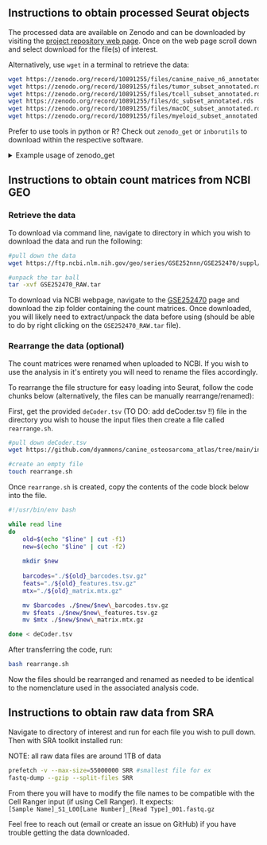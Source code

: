 ## Instructions to obtain processed Seurat objects  

The processed data are available on Zenodo and can be downloaded by visiting the [project repository web page](https://zenodo.org/records/10666969).
Once on the web page scroll down and select download for the file(s) of interest.

Alternatively, use `wget` in a terminal to retrieve the data:
```sh
wget https://zenodo.org/record/10891255/files/canine_naive_n6_annotated.rds  # Full dataset
wget https://zenodo.org/record/10891255/files/tumor_subset_annotated.rds     # Tumor cell dataset
wget https://zenodo.org/record/10891255/files/tcell_subset_annotated.rds     # T cell dataset
wget https://zenodo.org/record/10891255/files/dc_subset_annotated.rds        # Dendritic cell dataset
wget https://zenodo.org/record/10891255/files/macOC_subset_annotated.rds     # Macrophage and osteoclast dataset
wget https://zenodo.org/record/10891255/files/myeloid_subset_annotated.rds   # Macrophage, osteoclast, and dendritic cell dataset
```

Prefer to use tools in python or R? Check out `zenodo_get` or `inborutils` to download within the respective software. 

<details><summary>Example usage of zenodo_get </summary>
<p>

Below is the code needed to install `zendo_get` using `pip` and the command to download the repositiry specific to this project (this should be completed in an environment with python3 installed).  

Visit the [`zendo_get`](https://github.com/dvolgyes/zenodo_get) page for most up to date instructions.

```sh
#install the python tool using pip
pip3 install zenodo_get

#download the Zenodo repository
zenodo_get 10.5281/zenodo.10891255
```

</p>
</details>

## Instructions to obtain count matrices from NCBI GEO  

### Retrieve the data

To download via command line, navigate to directory in which you wish to download the data and run the following:
```sh
#pull down the data
wget https://ftp.ncbi.nlm.nih.gov/geo/series/GSE252nnn/GSE252470/suppl/GSE252470_RAW.tar

#unpack the tar ball
tar -xvf GSE252470_RAW.tar
```

To download via NCBI webpage, navigate to the [GSE252470](https://www.ncbi.nlm.nih.gov/geo/query/acc.cgi?acc=GSE252470) page and download the zip folder containing the count matrices. Once downloaded, you will likely need to extract/unpack the data before using (should be able to do by right clicking on the `GSE252470_RAW.tar` file).

### Rearrange the data (optional)

The count matrices were renamed when uploaded to NCBI. If you wish to use the analysis in it's entirety you will need to rename the files accordingly.

To rearrange the file structure for easy loading into Seurat, follow the code chunks below (alternatively, the files can be manually rearrange/renamed):

First, get the provided `deCoder.tsv` (TO DO: add deCoder.tsv !!) file in the directory you wish to house the input files then create a file called `rearrange.sh`.

```sh
#pull down deCoder.tsv
wget https://github.com/dyammons/canine_osteosarcoma_atlas/tree/main/input/deCoder.tsv

#create an empty file
touch rearrange.sh
```

Once `rearrange.sh` is created, copy the contents of the code block below into the file.

```sh
#!/usr/bin/env bash

while read line
do
    old=$(echo "$line" | cut -f1)
    new=$(echo "$line" | cut -f2)
    
    mkdir $new
    
    barcodes="./${old}_barcodes.tsv.gz"
    feats="./${old}_features.tsv.gz"
    mtx="./${old}_matrix.mtx.gz"

    mv $barcodes ./$new/$new\_barcodes.tsv.gz
    mv $feats ./$new/$new\_features.tsv.gz
    mv $mtx ./$new/$new\_matrix.mtx.gz

done < deCoder.tsv
```

After transferring the code, run:
```sh
bash rearrange.sh
```

Now the files should be rearranged and renamed as needed to be identical to the nomenclature used in the associated analysis code.

## Instructions to obtain raw data from SRA
Navigate to directory of interest and run for each file you wish to pull down. Then with SRA toolkit installed run:

NOTE: all raw data files are around 1TB of data
```sh
prefetch -v --max-size=55000000 SRR #smallest file for ex
fastq-dump --gzip --split-files SRR
```
From there you will have to modify the file names to be compatible with the Cell Ranger input (if using Cell Ranger). It expects:  
`[Sample Name]_S1_L00[Lane Number]_[Read Type]_001.fastq.gz`  

Feel free to reach out (email or create an issue on GitHub) if you have trouble getting the data downloaded.

